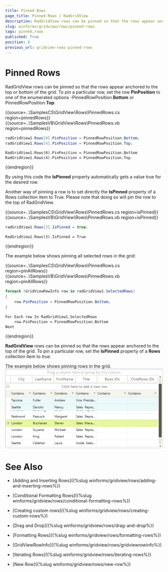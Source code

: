 ```yaml
---
title: Pinned Rows
page_title: Pinned Rows | RadGridView
description: RadGridView rows can be pinned so that the rows appear anchored to the top or bottom of the grid.
slug: winforms/gridview/rows/pinned-rows
tags: pinned,rows
published: True
position: 6
previous_url: gridview-rows-pinned-rows
---
```


# Pinned Rows

RadGridView rows can be pinned so that the rows appear anchored to the top or bottom of the grid. To pin a particular row, set the row __PinPosition__ to one of the enumerated options -PinnedRowPosition.__Bottom__ or PinnedRowPosition.__Top__:

{{source=..\SamplesCS\GridView\Rows\PinnedRows.cs region=pinnedRows}} 
{{source=..\SamplesVB\GridView\Rows\PinnedRows.vb region=pinnedRows}} 

````C#
radGridView1.Rows[0].PinPosition = PinnedRowPosition.Bottom;
radGridView1.Rows[4].PinPosition = PinnedRowPosition.Top;

````
````VB.NET
RadGridView1.Rows(0).PinPosition = PinnedRowPosition.Bottom
RadGridView1.Rows(4).PinPosition = PinnedRowPosition.Top

````

{{endregion}} 

By using this code the __IsPinned__ property automatically gets a value true for the desired row.

Another way of pinning a row is to set directly the __IsPinned__ property of a Rows collection item to True. Please note that doing so will pin the row to the top of RadGridView.

{{source=..\SamplesCS\GridView\Rows\PinnedRows.cs region=isPinned}} 
{{source=..\SamplesVB\GridView\Rows\PinnedRows.vb region=isPinned}} 

````C#
radGridView1.Rows[3].IsPinned = true;

````
````VB.NET
RadGridView1.Rows(3).IsPinned = True

````

{{endregion}} 

The example below shows pinning all selected rows in the grid:

{{source=..\SamplesCS\GridView\Rows\PinnedRows.cs region=pinAllRows}} 
{{source=..\SamplesVB\GridView\Rows\PinnedRows.vb region=pinAllRows}} 

````C#
foreach (GridViewRowInfo row in radGridView1.SelectedRows)
{
    row.PinPosition = PinnedRowPosition.Bottom;
}

````
````VB.NET
For Each row In RadGridView1.SelectedRows
    row.PinPosition = PinnedRowPosition.Bottom
Next

````

{{endregion}} 

__RadGridView__ rows can be pinned so that the rows appear anchored to the top of the grid. To pin a particular row, set the __IsPinned__ property of a __Rows__ collection item to  *true*.

The example below shows pinning rows in the grid.<br> ![gridview-rows-pinned-rows 002](images/gridview-rows-pinned-rows002.png)


# See Also
* [Adding and Inserting Rows]({%slug winforms/gridview/rows/adding-and-inserting-rows%})

* [Conditional Formatting Rows]({%slug winforms/gridview/rows/conditional-formatting-rows%})

* [Creating custom rows]({%slug winforms/gridview/rows/creating-custom-rows%})

* [Drag and Drop]({%slug winforms/gridview/rows/drag-and-drop%})

* [Formatting Rows]({%slug winforms/gridview/rows/formatting-rows%})

* [GridViewRowInfo]({%slug winforms/gridview/rows/gridviewrowinfo%})

* [Iterating Rows]({%slug winforms/gridview/rows/iterating-rows%})

* [New Row]({%slug winforms/gridview/rows/new-row%})

